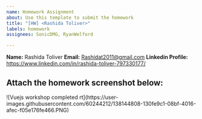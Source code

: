 ```yaml
---
name: Homework Assignment
about: Use this template to submit the homework
title: "[HW] <Rashida Toliver>"
labels: homework
assignees: SonicDMG, RyanWelford

---
```


**Name:** Rashida Toliver
**Email:** Rashidat2011@gmail.com
**Linkedin Profile:** https://www.linkedin.com/in/rashida-toliver-797330177/

Attach the homework screenshot below:
-----------------------------------------

<SCREENSHOT>
![Vuejs workshop completed rt](https://user-images.githubusercontent.com/60244212/138144808-130fe9c1-08bf-4016-afec-f05e176fe466.PNG)
